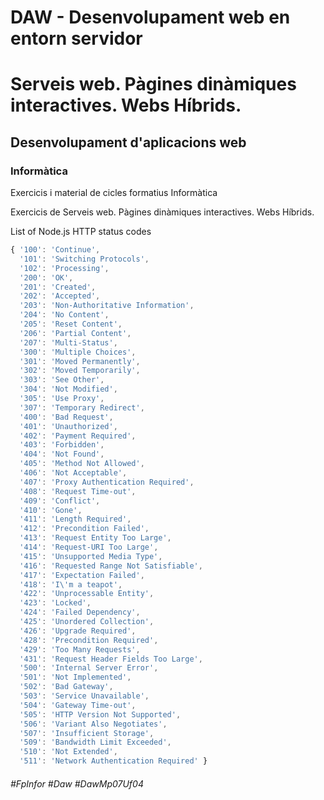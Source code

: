 # DAW - Desenvolupament web en entorn servidor
# Serveis web. Pàgines dinàmiques interactives. Webs Híbrids.
## Desenvolupament d'aplicacions web
### Informàtica

Exercicis i material de cicles formatius Informàtica

Exercicis de Serveis web. Pàgines dinàmiques interactives. Webs Híbrids.

List of Node.js HTTP status codes 
```js
{ '100': 'Continue',
  '101': 'Switching Protocols',
  '102': 'Processing',
  '200': 'OK',
  '201': 'Created',
  '202': 'Accepted',
  '203': 'Non-Authoritative Information',
  '204': 'No Content',
  '205': 'Reset Content',
  '206': 'Partial Content',
  '207': 'Multi-Status',
  '300': 'Multiple Choices',
  '301': 'Moved Permanently',
  '302': 'Moved Temporarily',
  '303': 'See Other',
  '304': 'Not Modified',
  '305': 'Use Proxy',
  '307': 'Temporary Redirect',
  '400': 'Bad Request',
  '401': 'Unauthorized',
  '402': 'Payment Required',
  '403': 'Forbidden',
  '404': 'Not Found',
  '405': 'Method Not Allowed',
  '406': 'Not Acceptable',
  '407': 'Proxy Authentication Required',
  '408': 'Request Time-out',
  '409': 'Conflict',
  '410': 'Gone',
  '411': 'Length Required',
  '412': 'Precondition Failed',
  '413': 'Request Entity Too Large',
  '414': 'Request-URI Too Large',
  '415': 'Unsupported Media Type',
  '416': 'Requested Range Not Satisfiable',
  '417': 'Expectation Failed',
  '418': 'I\'m a teapot',
  '422': 'Unprocessable Entity',
  '423': 'Locked',
  '424': 'Failed Dependency',
  '425': 'Unordered Collection',
  '426': 'Upgrade Required',
  '428': 'Precondition Required',
  '429': 'Too Many Requests',
  '431': 'Request Header Fields Too Large',
  '500': 'Internal Server Error',
  '501': 'Not Implemented',
  '502': 'Bad Gateway',
  '503': 'Service Unavailable',
  '504': 'Gateway Time-out',
  '505': 'HTTP Version Not Supported',
  '506': 'Variant Also Negotiates',
  '507': 'Insufficient Storage',
  '509': 'Bandwidth Limit Exceeded',
  '510': 'Not Extended',
  '511': 'Network Authentication Required' }
  ```

###### #FpInfor #Daw #DawMp07Uf04
